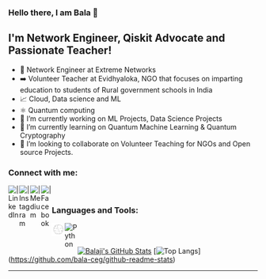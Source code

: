 ### Hello there, I am Bala 👋

## I'm Network Engineer, Qiskit Advocate and Passionate Teacher!
- 📐 Network Engineer at Extreme Networks
- ➡️ Volunteer Teacher at Evidhyaloka, NGO that focuses on imparting education to students of Rural government schools in India 
- 📈 Cloud, Data science and ML
- ⚛️ Quantum computing
- 🔭 I’m currently working on  ML Projects, Data Science Projects 
- 🌱 I’m currently learning on Quantum Machine Learning & Quantum Cryptography
- 👯 I’m looking to collaborate on Volunteer Teaching for NGOs and Open source Projects.  

### Connect with me:

[<img align="left" alt=" | LinkedIn" width="22px" src="https://cdn.jsdelivr.net/npm/simple-icons@v3/icons/linkedin.svg" />][linkedin]
[<img align="left" alt=" | Instagram" width="22px" src="https://cdn.jsdelivr.net/npm/simple-icons@v3/icons/instagram.svg" />][instagram]
[<img align="left" alt=" | Medium" width="22px" src="https://cdn.jsdelivr.net/npm/simple-icons@v3/icons/medium.svg" />][medium]
[<img align="left" alt=" | Facebook" width="22px" src="https://cdn.jsdelivr.net/npm/simple-icons@v3/icons/facebook.svg" />][facebook]

<br />

### Languages and Tools:

<img align="left" alt="Qiskit" width="26px" src="https://raw.githubusercontent.com/AkashGutha/Qiskit-Snippets/master/assets/qiskit.gif" />
<img align="left" alt="Python" width="26px" src="https://cdn3.iconfinder.com/data/icons/logos-and-brands-adobe/512/267_Python-512.png" />



<br />
<br />


[![Balaji's GitHub Stats](https://github-readme-stats.vercel.app/api?username=bala-ceg&hide=issues&count_private=true&show_icons=true&theme=calm)](https://github.com/bala-ceg/github-readme-stats)
[![Top Langs](https://github-readme-stats.vercel.app/api/top-langs/?username=vermakhushboo&layout=compact&theme=calm)]
(https://github.com/bala-ceg/github-readme-stats)

---


[ibm]: https://www.ibm.com/quantum-computing/developers
[qiskit]: https://qiskit.org/
[instagram]: https://www.instagram.com/bala_ceg/
[linkedin]: https://www.linkedin.com/in/balaji-seetharaman-a90961100/
[medium]: https://bala-ceg.medium.com/
[facebook]: https://www.facebook.com/selva.balaji.102/
